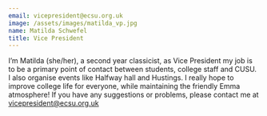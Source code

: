 ```yaml
---
email: vicepresident@ecsu.org.uk
image: /assets/images/matilda_vp.jpg
name: Matilda Schwefel
title: Vice President
---
```


I’m Matilda (she/her), a second year classicist, as Vice President my job is to be a primary point of contact between students, college staff and CUSU. I also organise events like Halfway hall and Hustings.
I really hope to improve college life for everyone, while maintaining the friendly Emma atmosphere! If you have any suggestions or problems, please contact me at vicepresident@ecsu.org.uk